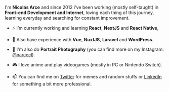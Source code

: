I'm **Nicolás Arce** and since 2012 i've been working (mostly self-taught) in **Front-end Development and Internet**, loving each thing of this journey, learning everyday and searching for constant improvement.


- ⚡ I’m currently working and learning **React**, **NextJS** and **React Native**,
- 🌱 Also have experience with  **Vue**, **NuxtJS**, **Laravel** and **WordPress**.

- 📸 I'm also do **Portrait Photography** (you can find more on my Instagram: [@narcecl](https://www.instagram.com/narcecl/)).
- 🎮 I love anime and play videogames (mostly in PC or Nintendo Switch).

- 📫 You can find me on [Twitter](https://www.twitter.com/narcecl) for memes and random stuffs or [LinkedIn](https://www.linkedin.com/in/narcecl) for something a bit more professional.
